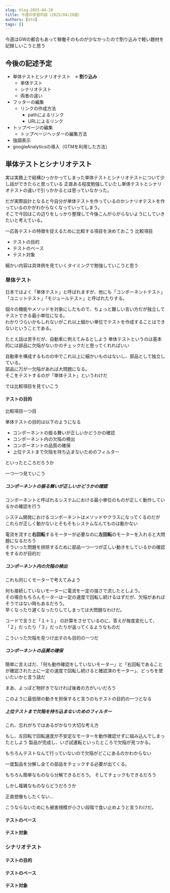 ```yaml
---
slug: blog-2025-04-28
title: 今週の学習内容（2025/04/28週）
authors: [oto]
tags: []
---
```


今週はGWの都合もあって稼働そのものが少なかったので割り込みで軽い題材を記録しいこうと思う

<!-- truncate -->

## 今後の記述予定

- 単体テストとシナリオテスト　←**割り込み**
    - 単体テスト
    - シナリオテスト
    - 両者の違い
- フッターの編集
    - リンクの作成方法
        - pathによるリンク
        - URLによるリンク
- トップページの編集
    - トップページヘッダーの編集方法
- 強調表示
- googleAnalyticsの導入（GTMを利用した方法）


## 単体テストとシナリオテスト

実は実務上で結構ひっかかってしまった単体テストとシナリオテストについて少し話ができたらと思っている
正直ある程度勉強していたし単体テストとシナリオテストの違いで引っかかるとは思っていなかった。

だが実際設計となると今自分が単体テストを作っているのかシナリオテストを作っているのかがわからなくなっていってしまう。  
そこで今回はこの辺りをしっかり整理して今後こんがらがらないようにしていきたいと考えている。

一応各テストの特徴を捉えるために比較する項目を決めておこう
比較項目
- テストの目的
- テストのベース
- テスト対象

細かい内容は具体例を見ていくタイミングで勉強していこうと思う

### 単体テスト

日本ではよく「単体テスト」と呼ばれますが、他にも「コンポーネントテスト」「ユニットテスト」「モジュールテスト」と呼ばれたりする。

個々の機能やメソッドを対象にしたもので、ちょっと難しい言い方だが独立してテストできる最小単位になる。  
わかりづらいかもしれないがこれ以上細かい単位でテストを作成することはできないということである。

たとえ話は苦手だが、自動車に例えてみるとしよう
単体テストというのは基本的には部品に欠陥がないかのチェックだと思ってくれればいい  

自動車を構成するものの中でこれ以上に細かいものはないし、部品として独立している。  
部品に万が一欠陥があれば大問題になる。  
そこをテストするのが「単体テスト」というわけだ

では比較項目を見ていこう

#### テストの目的

比較項目一つ目

単体テストの目的は以下のようになる
- コンポーネントの振る舞いが正しいかどうかの確認
- コンポーネント内の欠陥の検出
- コンポーネントの品質の確保
- 上位テストまで欠陥を持ち込まないためのフィルター

といったところだろうか

一つ一つ見ていこう

##### コンポーネントの振る舞いが正しいかどうかの確認

コンポーネントと呼ばれるシステムにおける最小単位のものが正しく動作しているかの確認を行う

システム開発におけるコンポーネントはメソッドやクラスになってくるのだが  
これらが正しく動かないとそもそもシステムなんてものは動かない

電流を流すと**右回転**するモーターが必要なのに**左回転**のモーターを入れると大問題になるだろう  
そういった問題を排除するために部品一つ一つが正しい動きをしているかの確認をするのが目的だ

##### コンポーネント内の欠陥の検出

これも同じくモーターで考えてみよう

何も接続していないモーターに電流を一定の強さで流したとしよう。  
その場合もちろんモーターは一定の速度で回転し続けるはずだが、欠陥があればそうではない時もあるだろう。  
早くなったり遅くなったりしてしまっては大問題なわけだ。

コードで言うと「１＋１」 の計算をさせているのに、答えが毎度変化して、「２」だったり「３」だったりが返ってくるようなものだ

こういった欠陥を見つけ出すのも目的の一つだ

##### コンポーネントの品質の確保

簡単に言えばだ、「何も動作確認をしていないモーター」と「右回転であることが確認された上に一定の速度で回転し続けると確認済のモーター」、どっちを使いたいかと言う話だ

まあ、よっぽど物好きでなければ後者の方がいいだろう

このように最低限の動きを担保すると言うのもテストの目的の一つとなる

##### 上位テストまで欠陥を持ち込まないためのフィルター

これ、忘れがちではあるがかなり大切な考え方

もし、左回転で回転速度が不安定なモーターを動作確認せずに組み込んでしまったとしよう
製品が完成し、いざ試運転といったところで欠陥が見つかる。

もちろんテストなんて行っていないので欠陥がどこにあるのかわからない

一度製品を分解し全ての部品をチェックする必要が出てくる。

もちろん簡単なものなら分解できるだろう。
そしてチェックもできるだろう

しかし複雑なものならどうだろうか

正直想像もしたくない...

こうならないためにも被害規模が小さい段階で食い止めようと言うわけだ。

#### テストのベース

#### テスト対象

### シナリオテスト

#### テストの目的

#### テストのベース

#### テスト対象
